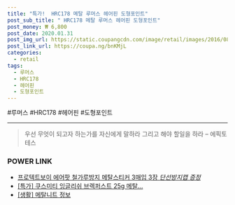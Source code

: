 ```yaml
--- 
title: "특가!  HRC178 메탈 루머스 헤어핀 도형포인트" 
post_sub_title: " HRC178 메탈 루머스 헤어핀 도형포인트" 
post_money: ₩ 6,800 
post_date: 2020.01.31 
post_img_url: https://static.coupangcdn.com/image/retail/images/2016/08/16/14/9/60d4fb81-5f91-47b4-9499-991c3124ce52.jpg 
post_link_url: https://coupa.ng/bnKMjL 
categories: 
  - retail 
tags: 
  - 루머스 
  - HRC178 
  - 헤어핀 
  - 도형포인트 
--- 
```

  #루머스 #HRC178 #헤어핀 #도형포인트 
<hr> 

> 우선 무엇이 되고자 하는가를 자신에게 말하라 그리고 해야 할일을 하라 – 에픽토테스 


### POWER LINK

* <a href="https://blog.naver.com/fasyy4321/221791020051" target="_blank">프로텍트보이 에어팟 철가루방지 메탈스티커 3매입 3장 *단선방지캡 증정*</a>
* <a href="https://blog.naver.com/santokki14/221788393427" target="_blank">[특가] 쿠스미티 잉글리쉬 브렉퍼스트 25g 메탈...</a>
* <a href="https://blog.naver.com/sakai111/221768480904" target="_blank"> [생활] 메탈니트 정보 </a>
